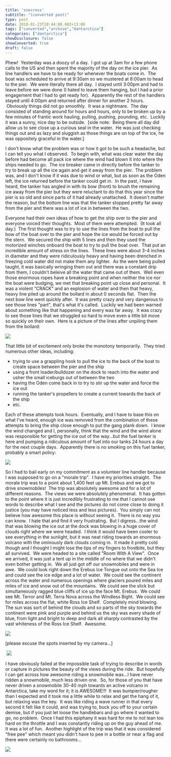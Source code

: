 ```yaml
---
title: 'snocross'
subtitle: "(converted post)"
type: post
date: 2010-01-23T20:44:00.002+13:00
tags: ["converted","archive","dantarctica"]
categories: ["dantarctica"]
showDisclosure: false
showConverted: true
draft: false
---
```


Phew!  Yesterday was a doozy of a day.  I got up at 3am for a few phone calls to the US and then spent the majority of the day on the ice pier.  As line handlers we have to be ready for whenever the boats come in.  The boat was scheduled to arrive at 9:30am so we mustered at 8:00am to head to the pier.  We were literally there all day.  I stayed until 3:00pm and had to leave before we were done (I hated to leave them hanging, but I had a prior engagement that I had to get ready for).  Apparently the rest of the handlers stayed until 4:00pm and returned after dinner for another 2 hours.  Obviously things did not go smoothly.  It was a nightmare.  The day consisted of standing around for hours and hours, only to be broken up by a few minutes of frantic work hauling, pulling, pushing, pounding, etc.  Luckily it was a sunny, nice day to be outside.  \[side note:  Being there all day did allow us to see close up a curious seal in the water.  He was just checking things out and as lazy and sluggish as those things are on top of the ice, he was oppositely graceful in the water.\]  
  
I don't know what the problem was or how it got to be such a headache, but I can tell you what I observed.  To begin with, what was clear water the day before had become all pack ice where the wind had blown it into where the ships needed to go.  The ice breaker came in directly before the tanker to try to break up all the ice again and get it away from the pier.  The problem was, and I don't know if it was due to wind or what, but as soon as the Oden left, the ice returned before the tanker could get in.  In the past, I have heard, the tanker has angled in with its bow (front) to brush the remaining ice away from the pier but they were reluctant to do that this year since the pier is so old and since parts of it had already unattached.  It doesn't matter the reason, but the bottom line was that the tanker stopped pretty far away from the pier and there was a lot of ice in between the two.  
  
Everyone had their own ideas of how to get the ship over to the pier and everyone voiced their thoughts.  Most of them were attempted.  (It took all day.)  The first thought was to try to use the lines from the boat to pull the bow of the boat over to the pier and hope the ice would be forced out by the stern.  We secured the ship with 5 lines and then they used the motorized winches onboard the boat to try to pull the boat over.  That put an incredible amount of stress on the lines.  These lines were about 3-4 inches in diameter and they were ridiculously heavy and having been drenched in freezing cold water did not make them any lighter.  As the were being pulled taught, it was basically wringing them out and there was a constant drip from them, I couldn't beleive all the water that came out of them.  Well even those enormous ropes have a breaking point and when neither the ice nor the boat were budging, we met that breaking point up close and personal.  It was a violent "CRACK" and an explosion of water and then that heavy, heavy line piled up around the bollard in about 0 seconds flat.  Then the next bow line went quickly after.  It was pretty crazy and very dangerous to see those lines "part", that's what it's called.  Luckily we had been warned about something like that happening and every was far away.  It was crazy to see those lines that we struggled so hard to move even a little bit move so quickly on their own.  Here is a picture of the lines after unpiling them from the bollard:  

[![](http://lh5.ggpht.com/_WucH0HQjOPM/S1pPCJE-kkI/AAAAAAAABP8/WZmy2-DhRlY/s320/PICT2048.jpg)](http://lh5.ggpht.com/_WucH0HQjOPM/S1pPCJE-kkI/AAAAAAAABP8/WZmy2-DhRlY/s1600/PICT2048.jpg)  

  
That little bit of excitement only broke the monotony temporarily.  They tried numerous other ideas, including:  

*   trying to use a grappling hook to pull the ice to the back of the boat to create space between the pier and the ship
*   using a front loader/bulldozer on the dock to reach into the water and usher the small iceburgs out of between the two
*   having the Oden come back in to try to stir up the water and force the ice out
*   running the tanker's propellers to create a current towards the back of the ship
*   etc.  

Each of these attempts took hours.  Eventually, and I have to base this on what I've heard, enough ice was removed from the combination of these attempts to bring the ship close enough to put the gang plank down.  I know the wind changed and I, personally, think that the wind and the wind alone was responsible for getting the ice out of the way...but the fuel tanker is here and pumping a ridiculous amount of fuel into our tanks 24 hours a day for the next couple days.  Apparently there is no smoking on this fuel tanker, probably a smart policy:  

[![](http://lh5.ggpht.com/_WucH0HQjOPM/S1pO9q6QpcI/AAAAAAAABPw/Sk6TC0y501U/s320/PICT2046.jpg)](http://lh5.ggpht.com/_WucH0HQjOPM/S1pO9q6QpcI/AAAAAAAABPw/Sk6TC0y501U/s1600/PICT2046.jpg)  

  
So I had to bail early on my commitment as a volunteer line handler because I was supposed to go on a "morale trip".  I have my priorities straight.  The morale trip was to a point about 1,400 feet up Mt. Erebus and we got to drive snowmobiles!  The trip was absolutely awesome and for a lot of different reasons.  The views we were absolutely phenomenal.  It has gotten to the point where it is just incredibly frustrating to me that I cannot use words to describe what I see and the pictures do not come close to doing it justice (you may have noticed less and less pictures).  You simply can not believe how awesome this place is without seeing it.  There is no way you can know.  I hate that and find it very frustrating.  But I digress...the wind that was blowing the ice out at the dock was blowing in a huge cover of clouds right where we were headed.  I think it would have been cooler to see everything in the sunlight, but it was neat riding towards an enormous volcano with the ominously dark clouds coming in.  It made it pretty cold though and I thought I might lose the tips of my fingers to frostbite, but they all survived.  We were headed to a site called "Room With A View".  Once we arrived, it was just a tent up in the middle of no where that we didn't even bother getting in.  We all just got off our snowmobiles and were in awe.  We could look right down the Erebus Ice Tongue out onto the Sea Ice and could see the ice edge and a lot of water.  We could see the continent across the water and numerous openings where glaciers poured miles and miles of ice and snow out of the mountains.  We could see the slick but simultaneously ragged blue cliffs of ice up the face Mt. Erebus.  We could see Mt. Terror and Mt. Terra Nova across the Windless Bight.  We could see for miles across the flat, white Ross Ice Shelf.  Completely mind blowing.  The sun was sort of behind the clouds and so parts of the sky towards the continent were pink and purple and behind us the sky was every shade of blue, from light and bright to deep and dark all sharply contrasted by the vast whiteness of the Ross Ice Shelf.  Awesome.  

[![](http://lh5.ggpht.com/_WucH0HQjOPM/S1pPUNV6gVI/AAAAAAAABQ4/DY73mnMlXH0/s320/PICT2064.jpg)](http://lh5.ggpht.com/_WucH0HQjOPM/S1pPUNV6gVI/AAAAAAAABQ4/DY73mnMlXH0/s1600/PICT2064.jpg)  

\[please excuse the spots inserted by my camera...\]  

 [![](http://lh6.ggpht.com/_WucH0HQjOPM/S1pPXCYzwWI/AAAAAAAABRE/tY4k3-8hbkE/s320/PICT2067.jpg)](http://lh6.ggpht.com/_WucH0HQjOPM/S1pPXCYzwWI/AAAAAAAABRE/tY4k3-8hbkE/s1600/PICT2067.jpg)  

  
I have obviously failed at the impossible task of trying to describe in words or capture in pictures the beauty of the views during the ride.  But hopefully I can get across how awesome riding a snowmobile was...I have never ridden a snowmobile, much less driven one.  So, for those of you that have never driven a snowmobile 30-40 mph towards an active volcano in Antarctica, take my word for it; it is AWESOME!!!  It was bumpier/rougher than I expected and it took me a little while to relax and get the hang of it, but relaxing was the key.  It was like riding a wave runner in that every second it felt like it could, and was trying to, buck you off to your certain demise, but if you just let loose the handlebars and go where it wanted to go, no problem.  Once I had this epiphany it was hard for me to not lean too hard on the throttle and I was constantly riding up on the guy ahead of me.  It was a lot of fun.  Another highlight of the trip was that it was considered "free pee" which meant you didn't have to pee in a bottle or near a flag and there were certainly no bathrooms...  

[![](http://lh4.ggpht.com/_WucH0HQjOPM/S1pPHFS1XTI/AAAAAAAABQM/CKKpjnxGwVk/s320/PICT2052.jpg)](http://lh4.ggpht.com/_WucH0HQjOPM/S1pPHFS1XTI/AAAAAAAABQM/CKKpjnxGwVk/s1600/PICT2052.jpg)